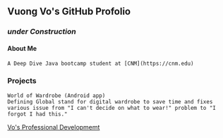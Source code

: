 ## Vuong Vo's GitHub Profolio

###  _under Construction_

#### About Me

    A Deep Dive Java bootcamp student at [CNM](https://cnm.edu)




### Projects

    World of Wardrobe (Android app)
    Defining Global stand for digital wardrobe to save time and fixes various issue from "I can't decide on what to wear!" problem to "I forgot I had this."


[Vo's Professional Developmemt](pro_dev.md)
